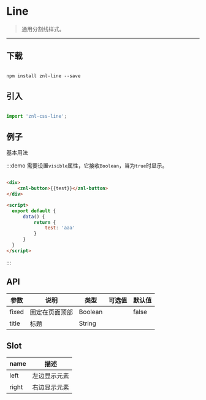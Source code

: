 <script>
  export default {
      data() {
          return {
              test: 'aaa'
          }
      }
  }
</script>

# Line

> 通用分割线样式。

-------------

## 下载

```shell

npm install znl-line --save

```

## 引入

```javascript

import 'znl-css-line';

```

## 例子

基本用法

:::demo 需要设置`visible`属性，它接收`Boolean`，当为`true`时显示。
```html

<div>
    <znl-button>{{test}}</znl-button>
</div>

<script>
  export default {
      data() {
          return {
              test: 'aaa'
          }
      }
  }
</script>

```
:::

## API
| 参数 | 说明 | 类型 | 可选值 | 默认值 |
|------|-------|---------|-------|--------|
| fixed | 固定在页面顶部 | Boolean | | false |
| title | 标题 | String | |  |

## Slot
| name | 描述 |
|------|--------|
| left | 左边显示元素 |
| right | 右边显示元素 |
